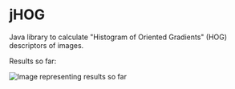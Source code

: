 jHOG
====

Java library to calculate "Histogram of Oriented Gradients" (HOG) descriptors of images.

Results so far:

![Image representing results so far](https://raw2.github.com/danielgimenes/jHOG/master/doc/so_far.png)
